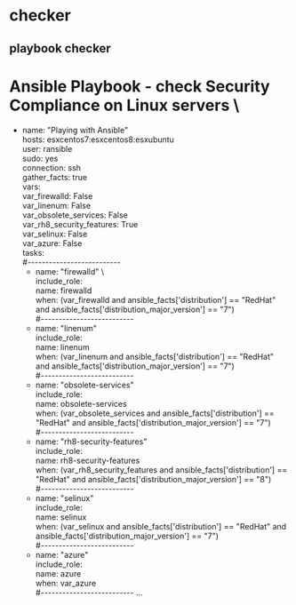 # checker
playbook checker
---
# Ansible Playbook - check Security Compliance on Linux servers \
- name: "Playing with Ansible" \
  hosts: esxcentos7:esxcentos8:esxubuntu \
  user: ransible \
  sudo: yes \
  connection: ssh \
  gather_facts: true \
  vars: \
    var_firewalld: False \
    var_linenum: False \
    var_obsolete_services: False \
    var_rh8_security_features: True \
    var_selinux: False \
    var_azure: False \
  tasks: \
  #--------------------------
  - name: "firewalld" \ \
    include_role: \
      name: firewalld \
    when: (var_firewalld and ansible_facts['distribution'] == "RedHat" and ansible_facts['distribution_major_version'] == "7") \
  #--------------------------
  - name: "linenum" \
    include_role: \
      name: linenum \
    when: (var_linenum and ansible_facts['distribution'] == "RedHat" and ansible_facts['distribution_major_version'] == "7") \
  #--------------------------
  - name: "obsolete-services" \
    include_role: \
      name: obsolete-services \
    when: (var_obsolete_services and ansible_facts['distribution'] == "RedHat" and ansible_facts['distribution_major_version'] == "7") \
  #--------------------------
  - name: "rh8-security-features" \
    include_role: \
      name: rh8-security-features \
    when: (var_rh8_security_features and ansible_facts['distribution'] == "RedHat" and ansible_facts['distribution_major_version'] == "8") \
  #--------------------------
  - name: "selinux" \
    include_role: \
      name: selinux \
    when: (var_selinux and ansible_facts['distribution'] == "RedHat" and ansible_facts['distribution_major_version'] == "7") \
  #--------------------------
   - name: "azure" \
    include_role: \
      name: azure \
    when: var_azure \
  #--------------------------
...
